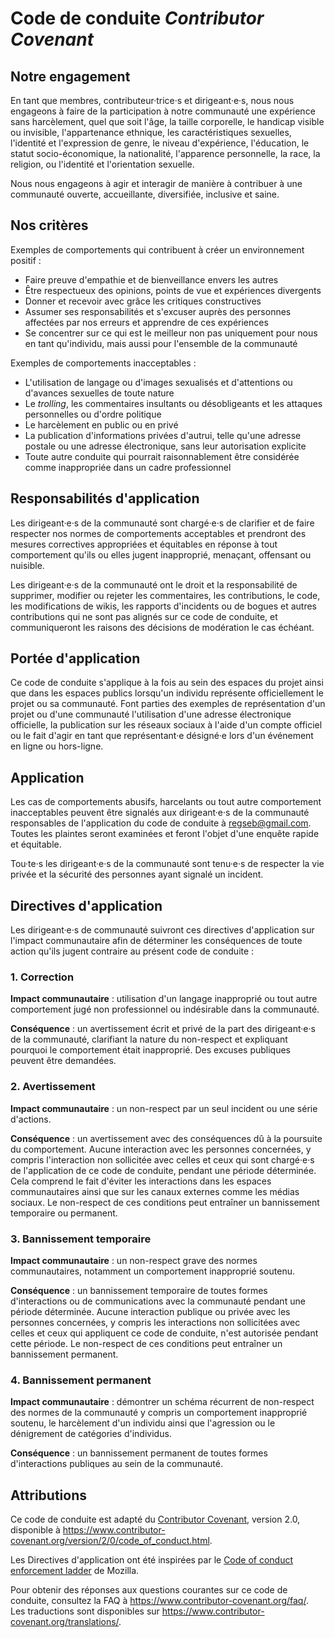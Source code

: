 # Code de conduite _Contributor Covenant_

## Notre engagement

En tant que membres, contributeur·trice·s et dirigeant·e·s, nous nous engageons
à faire de la participation à notre communauté une expérience sans harcèlement,
quel que soit l'âge, la taille corporelle, le handicap visible ou invisible,
l'appartenance ethnique, les caractéristiques sexuelles, l'identité et
l'expression de genre, le niveau d'expérience, l'éducation, le statut
socio-économique, la nationalité, l'apparence personnelle, la race, la religion,
ou l'identité et l'orientation sexuelle.

Nous nous engageons à agir et interagir de manière à contribuer à une communauté
ouverte, accueillante, diversifiée, inclusive et saine.

## Nos critères

Exemples de comportements qui contribuent à créer un environnement positif :

- Faire preuve d'empathie et de bienveillance envers les autres
- Être respectueux des opinions, points de vue et expériences divergents
- Donner et recevoir avec grâce les critiques constructives
- Assumer ses responsabilités et s'excuser auprès des personnes affectées par
  nos erreurs et apprendre de ces expériences
- Se concentrer sur ce qui est le meilleur non pas uniquement pour nous en tant
  qu'individu, mais aussi pour l'ensemble de la communauté

Exemples de comportements inacceptables :

- L'utilisation de langage ou d'images sexualisés et d'attentions ou d'avances
  sexuelles de toute nature
- Le _trolling_, les commentaires insultants ou désobligeants et les attaques
  personnelles ou d'ordre politique
- Le harcèlement en public ou en privé
- La publication d'informations privées d'autrui, telle qu'une
  adresse postale ou une adresse électronique, sans leur autorisation explicite
- Toute autre conduite qui pourrait raisonnablement être considérée comme
  inappropriée dans un cadre professionnel

## Responsabilités d'application

Les dirigeant·e·s de la communauté sont chargé·e·s de clarifier et de faire
respecter nos normes de comportements acceptables et prendront des mesures
correctives appropriées et équitables en réponse à tout comportement qu'ils ou
elles jugent inapproprié, menaçant, offensant ou nuisible.

Les dirigeant·e·s de la communauté ont le droit et la responsabilité de
supprimer, modifier ou rejeter les commentaires, les contributions, le code, les
modifications de wikis, les rapports d'incidents ou de bogues et autres
contributions qui ne sont pas alignés sur ce code de conduite, et communiqueront
les raisons des décisions de modération le cas échéant.

## Portée d'application

Ce code de conduite s'applique à la fois au sein des espaces du projet ainsi que
dans les espaces publics lorsqu'un individu représente officiellement le projet
ou sa communauté. Font parties des exemples de représentation d'un projet ou
d'une communauté l'utilisation d'une adresse électronique officielle, la
publication sur les réseaux sociaux à l'aide d'un compte officiel ou le fait
d'agir en tant que représentant·e désigné·e lors d'un événement en ligne ou
hors-ligne.

## Application

Les cas de comportements abusifs, harcelants ou tout autre comportement
inacceptables peuvent être signalés aux dirigeant·e·s de la communauté
responsables de l'application du code de conduite à <regseb@gmail.com>. Toutes
les plaintes seront examinées et feront l'objet d'une enquête rapide et
équitable.

Tou·te·s les dirigeant·e·s de la communauté sont tenu·e·s de respecter la vie
privée et la sécurité des personnes ayant signalé un incident.

## Directives d'application

Les dirigeant·e·s de communauté suivront ces directives d'application sur
l'impact communautaire afin de déterminer les conséquences de toute action
qu'ils jugent contraire au présent code de conduite :

### 1. Correction

**Impact communautaire** : utilisation d'un langage inapproprié ou tout autre
comportement jugé non professionnel ou indésirable dans la communauté.

**Conséquence** : un avertissement écrit et privé de la part des dirigeant·e·s
de la communauté, clarifiant la nature du non-respect et expliquant pourquoi le
comportement était inapproprié. Des excuses publiques peuvent être demandées.

### 2. Avertissement

**Impact communautaire** : un non-respect par un seul incident ou une série
d'actions.

**Conséquence** : un avertissement avec des conséquences dû à la poursuite du
comportement. Aucune interaction avec les personnes concernées, y compris
l'interaction non sollicitée avec celles et ceux qui sont chargé·e·s de
l'application de ce code de conduite, pendant une période déterminée. Cela
comprend le fait d'éviter les interactions dans les espaces communautaires ainsi
que sur les canaux externes comme les médias sociaux. Le non-respect de ces
conditions peut entraîner un bannissement temporaire ou permanent.

### 3. Bannissement temporaire

**Impact communautaire** : un non-respect grave des normes communautaires,
notamment un comportement inapproprié soutenu.

**Conséquence** : un bannissement temporaire de toutes formes d'interactions ou
de communications avec la communauté pendant une période déterminée. Aucune
interaction publique ou privée avec les personnes concernées, y compris les
interactions non sollicitées avec celles et ceux qui appliquent ce code de
conduite, n'est autorisée pendant cette période. Le non-respect de ces
conditions peut entraîner un bannissement permanent.

### 4. Bannissement permanent

**Impact communautaire** : démontrer un schéma récurrent de non-respect des
normes de la communauté y compris un comportement inapproprié soutenu, le
harcèlement d'un individu ainsi que l'agression ou le dénigrement de catégories
d'individus.

**Conséquence** : un bannissement permanent de toutes formes d'interactions
publiques au sein de la communauté.

## Attributions

Ce code de conduite est adapté du
[Contributor Covenant](https://www.contributor-covenant.org), version 2.0,
disponible à
<https://www.contributor-covenant.org/version/2/0/code_of_conduct.html>.

Les Directives d'application ont été inspirées par le
[Code of conduct enforcement ladder](https://github.com/mozilla/diversity) de
Mozilla.

Pour obtenir des réponses aux questions courantes sur ce code de conduite,
consultez la FAQ à <https://www.contributor-covenant.org/faq/>. Les traductions
sont disponibles sur <https://www.contributor-covenant.org/translations/>.
